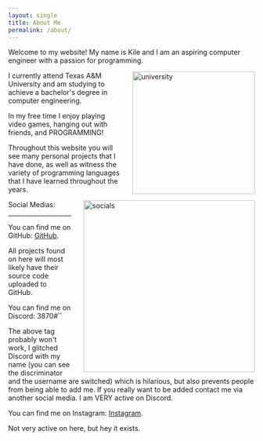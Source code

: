 ```yaml
---
layout: single
title: About Me
permalink: /about/
---
```


Welcome to my website! My name is Kile and I am an aspiring computer engineer with a passion for programming.

<div>
<img src="{{site.url}}/jekyll_site/assets/images/a&m_image.png" width="250"  alt="university" style="float:right; padding-left:25px;"  /> 
</div>

I currently attend Texas A&M University and am studying to achieve a bachelor's degree in computer engineering.

In my free time I enjoy playing video games, hanging out with friends, and PROGRAMMING!

Throughout this website you will see many personal projects that I have done, as well as witness 
the variety of programming languages that I have learned throughout the years. 

<div>
<img src="{{site.url}}/jekyll_site/assets/images/socials.png" width="350" alt="socials" style="float:right; padding-left:25px;" />
</div>

Social Medias:

--------------------------------------------------------

You can find me on GitHub:
[GitHub][github-account].

All projects found on here will most likely have their source code uploaded to GitHub.

You can find me on Discord:
ٴٴ#3870

The above tag probably won't work, I glitched Discord with my name (you can see the discriminator and the username are switched) 
which is hilarious, but also prevents people from
being able to add me. If you really want to be added contact me via another social media. I am VERY active on Discord.

You can find me on Instagram:
[Instagram](https://www.instagram.com/kbz2001/).

Not very active on here, but hey it exists. 


[github-account]: https://github.com/kbz2001/
